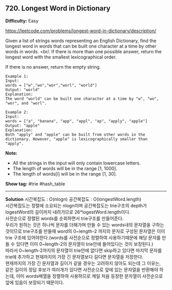 ## 720. Longest Word in Dictionary

**Difficulty:** Easy

https://leetcode.com/problems/longest-word-in-dictionary/description/

Given a list of strings words representing an English Dictionary, find the longest word in words that can be built one character at a time by other words in words. <br/.
If there is more than one possible answer, return the longest word with the smallest lexicographical order. <br/>

If there is no answer, return the empty string.

```
Example 1:
Input: 
words = ["w","wo","wor","worl", "world"]
Output: "world"
Explanation: 
The word "world" can be built one character at a time by "w", "wo", "wor", and "worl".

Example 2:
Input: 
words = ["a", "banana", "app", "appl", "ap", "apply", "apple"]
Output: "apple"
Explanation: 
Both "apply" and "apple" can be built from other words in the dictionary. However, "apple" is lexicographically smaller than "apply".
```

**Note:** <br/>
* All the strings in the input will only contain lowercase letters.
* The length of words will be in the range [1, 1000].
* The length of words[i] will be in the range [1, 30].

**Show tag:** \#trie \#hash\_table

-----------------------------------------------

**Solution**
시간복잡도 : O(nlogn) 공간복잡도 : O(longestWord.length) <br/>
시간복잡도는 정렬에 소요되는 nlogn이며 공간복잡도는 trie구조의 depth가 logestWord의 길이까지 내려가므로 26*logestWord.length이다. <br/>
사전순으로 정렬된 words를 순회하면서 trie구조를 만들어준다. <br/>
우리가 원하는 것은 하나씩 문자를 더해가며 만들 수 있는 words내의 문자열을 구하는 것이므로 trie구조를 만들때 word의 0~length-2 까지의 문자로 구성된 문자열은 이미 trie 구조에 있어야한다.(words를 사전순으로 정렬하여 사용하기때문에 해당 문자를 만들 수 있다면 이미 0~length-2의 문자열이 trie안에 들어있다는 것이 보장된다.) <br/>
따라서 0~length-2까지의 문자열이 trie안에 없다면 skip하고 있다면 마지막 문자를 trie에 추가하고 현재까지의 가장 긴 문자열보다 길다면 문자열을 저장한다. <br/>
현재까지의 가장 긴 문자열과 길이가 같을 경우는 고려하지 않아도 되는데 그 이유는, <br/>
같은 길이의 정답 후보가 여러개가 있다면 사전순으로 앞에 있는 문자열을 반환해야 하는데, 이미 words배열을 정렬하여 사용하므로 제일 처음 등장한 문자열이 사전순으로 앞에 있음이 보장되기 때문이다. <br/>
